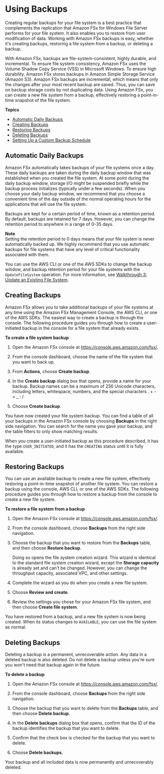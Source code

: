 # Using Backups<a name="using-backups"></a>

Creating regular backups for your file system is a best practice that complements the replication that Amazon FSx for Windows File Server performs for your file system\. It also enables you to restore from user modification of data\. Working with Amazon FSx backups is easy, whether it's creating backups, restoring a file system from a backup, or deleting a backup\.

With Amazon FSx, backups are file\-system\-consistent, highly durable, and incremental\. To ensure file system consistency, Amazon FSx uses the Volume Shadow Copy Service \(VSS\) in Microsoft Windows\. To ensure high durability, Amazon FSx stores backups in Amazon Simple Storage Service \(Amazon S3\)\. Amazon FSx backups are incremental, which means that only the changes after your most recent backup are saved\. Thus, you can save on backup storage costs by not duplicating data\. Using Amazon FSx, you can create a new file system from a backup, effectively restoring a point\-in\-time snapshot of the file system\.

**Topics**
+ [Automatic Daily Backups](#automatic-backups)
+ [Creating Backups](#creating-backups)
+ [Restoring Backups](#restoring-backups)
+ [Deleting Backups](#delete-backups)
+ [Setting Up a Custom Backup Schedule](custom-backup-schedule.md)

## Automatic Daily Backups<a name="automatic-backups"></a>

Amazon FSx automatically takes backups of your file systems once a day\. These daily backups are taken during the daily backup window that was established when you created the file system\. At some point during the daily backup window, storage I/O might be suspended briefly while the backup process initializes \(typically under a few seconds\)\. When you choose your daily backup window, we recommend that you choose a convenient time of the day outside of the normal operating hours for the applications that will use the file system\.

Backups are kept for a certain period of time, known as a retention period\. By default, backups are retained for 7 days\. However, you can change the retention period to anywhere in a range of 0–35 days\.

**Note**  
Setting the retention period to 0 days means that your file system is never automatically backed up\. We highly recommend that you use automatic backups for file systems that have any level of critical functionality associated with them\.

You can use the AWS CLI or one of the AWS SDKs to change the backup window, and backup retention period for your file systems with the `UpdateFileSystem` operation\. For more information, see [Walkthrough 3: Update an Existing File System](walkthrough03-update-file-system.md)\.

## Creating Backups<a name="creating-backups"></a>

Amazon FSx allows you to take additional backups of your file systems at any time using the Amazon FSx Management Console, the AWS CLI, or one of the AWS SDKs\. The easiest way to create a backup is through the console\. The following procedure guides you through how to create a user\-initiated backup in the console for a file system that already exists\.

**To create a file system backup**

1. Open the Amazon FSx console at [https://console\.aws\.amazon\.com/fsx/](https://console.aws.amazon.com/fsx/)\.

1. From the console dashboard, choose the name of the file system that you want to back up\.

1. From **Actions**, choose **Create backup**\.

1. In the **Create backup** dialog box that opens, provide a name for your backup\. Backup names can be a maximum of 256 Unicode characters, including letters, whitespace, numbers, and the special characters \. \+ \- = \_ : /

1. Choose **Create backup**\.

You have now created your file system backup\. You can find a table of all your backups in the Amazon FSx console by choosing **Backups** in the right side navigation\. You can search for the name you gave your backup, and the table filters to only show matching results\.

When you create a user\-initiated backup as this procedure described, it has the type `USER_INITIATED`, and it has the `CREATING` status until it is fully available\.

## Restoring Backups<a name="restoring-backups"></a>

You can use an available backup to create a new file system, effectively restoring a point\-in\-time snapshot of another file system\. You can restore a backup using the console, AWS CLI, or one of the AWS SDKs\. The following procedure guides you through how to restore a backup from the console to create a new file system\. 

**To restore a file system from a backup**

1. Open the Amazon FSx console at [https://console\.aws\.amazon\.com/fsx/](https://console.aws.amazon.com/fsx/)\.

1. From the console dashboard, choose **Backups** from the right side navigation\.

1. Choose the backup that you want to restore from the **Backups** table, and then choose **Restore backup**\. 

   Doing so opens the file system creation wizard\. This wizard is identical to the standard file system creation wizard, except the **Storage capacity** is already set and can't be changed\. However, you can change the throughput capacity, associated VPC, and other settings\.

1. Complete the wizard as you do when you create a new file system\.

1. Choose **Review and create**\.

1. Review the settings you chose for your Amazon FSx file system, and then choose **Create file system**\.

You have restored from a backup, and a new file system is now being created\. When its status changes to `AVAILABLE`, you can use the file system as normal\.

## Deleting Backups<a name="delete-backups"></a>

Deleting a backup is a permanent, unrecoverable action\. Any data in a deleted backup is also deleted\. Do not delete a backup unless you're sure you won't need that backup again in the future\.

**To delete a backup**

1. Open the Amazon FSx console at [https://console\.aws\.amazon\.com/fsx/](https://console.aws.amazon.com/fsx/)\.

1. From the console dashboard, choose **Backups** from the right side navigation\.

1. Choose the backup that you want to delete from the **Backups** table, and then choose **Delete backup**\.

1. In the **Delete backups** dialog box that opens, confirm that the ID of the backup identifies the backup that you want to delete\.

1. Confirm that the check box is checked for the backup that you want to delete\.

1. Choose **Delete backups**\.

Your backup and all included data is now permanently and unrecoverably deleted\.